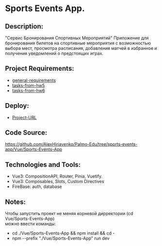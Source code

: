 # Sports Events App.

## Description:

"Сервис Бронирования Спортивных Мероприятий"
Приложение для бронирования билетов на спортивные мероприятия с возможностью выбора мест,
просмотра расписания, добавления матчей в избранное и получения уведомлений о предстоящих играх.

## Project Requirements:

- [general-requirements](https://gist.github.com/morphey312/8b30492b19ffa94f2f4d975cc961f960)
- [tasks-from-hw5](https://gist.github.com/morphey312/ea695b8119a7da9440d1308c9d7f60f4)
- [tasks-from-hw6](https://gist.github.com/morphey312/da6d3877be05af747cb5bcbe6cd12157)

## Deploy:

- [Project-URL](https://alexhiriavenko.github.io/Palmo-Edu/Sports-Events/)

## Code Source:

https://github.com/AlexHiriavenko/Palmo-Edu/tree/sports-events-app/Vue/Sports-Events-App

## Technologies and Tools:

- Vue3: CompositionAPI, Router, Pinia, Vuetify.
- Vue3: Composables, Slots, Custom Directives
- FireBase: auth, database

## Notes:

Чтобы запустить проект не меняя корневой дирректории (cd Vue/Sports-Events-App) <br>
можно ввести команды:

- cd ./Vue/Sports-Events-App && npm install && cd -
- npm --prefix "./Vue/Sports-Events-App" run dev
